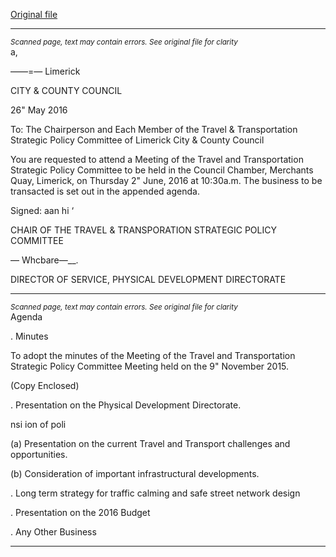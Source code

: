 [Original file](https://www.limerick.ie/sites/default/files/media/documents/2017-06/Notice%20and%20Agenda%20-%20Travel%20%26%20Transportation%20SPC%202nd%20June%202016.pdf)

---
*<small>Scanned page, text may contain errors. See original file for clarity</small>*  
a,

——=—
Limerick

CITY & COUNTY
COUNCIL

26" May 2016

To: The Chairperson and Each Member of the Travel & Transportation
Strategic Policy Committee of Limerick City & County Council

You are requested to attend a Meeting of the Travel and Transportation Strategic Policy
Committee to be held in the Council Chamber, Merchants Quay, Limerick, on Thursday 2"
June, 2016 at 10:30a.m. The business to be transacted is set out in the appended agenda.

Signed: aan hi ‘

CHAIR OF THE TRAVEL & TRANSPORATION STRATEGIC POLICY COMMITTEE

— Whcbare—__.

DIRECTOR OF SERVICE,
PHYSICAL DEVELOPMENT DIRECTORATE


---
*<small>Scanned page, text may contain errors. See original file for clarity</small>*  
Agenda

. Minutes

To adopt the minutes of the Meeting of the Travel and Transportation Strategic Policy
Committee Meeting held on the 9" November 2015.

(Copy Enclosed)

. Presentation on the Physical Development Directorate.

nsi ion of poli

(a) Presentation on the current Travel and Transport challenges and opportunities.

(b) Consideration of important infrastructural developments.

. Long term strategy for traffic calming and safe street network design

. Presentation on the 2016 Budget

. Any Other Business


---
